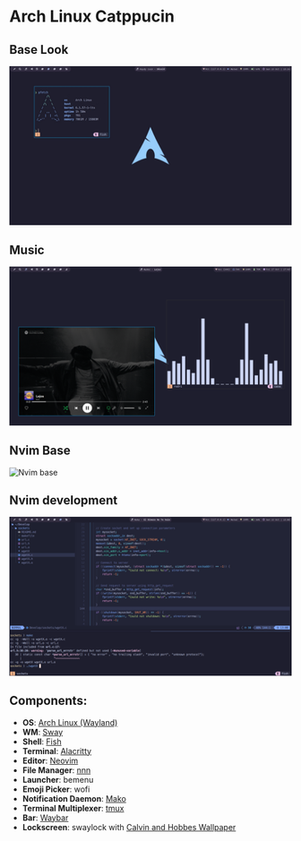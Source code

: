 # Arch Linux Catppucin

## Base Look

![Arch Linux base](./images/base.jpeg)

## Music

![Music](./images/music.png)

## Nvim Base

![Nvim base](./images/nvim-base.png)


## Nvim development

![Arch Linux nvim](./images/nvim.png)


## Components:

- **OS**: [Arch Linux (Wayland)](https://archlinux.org/)
- **WM**: [Sway](https://swaywm.org/)
- **Shell**: [Fish](https://fishshell.com/)
- **Terminal**: [Alacritty](https://alacritty.org/)
- **Editor**: [Neovim](https://neovim.io/)
- **File Manager**: [nnn](https://github.com/jarun/nnn)
- **Launcher**: bemenu
- **Emoji Picker**: wofi
- **Notification Daemon**: [Mako](https://github.com/emersion/mako)
- **Terminal Multiplexer**: [tmux](https://github.com/tmux/tmux)
- **Bar**: [Waybar](https://github.com/Alexays/Waybar)
- **Lockscreen**: swaylock with [Calvin and Hobbes Wallpaper](./Wallpapers/calvin-and-hobbes.png)

